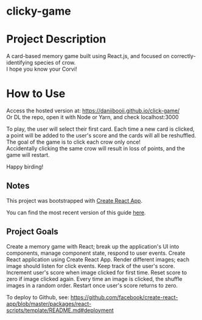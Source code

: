 # clicky-game

# Project Description
A card-based memory game built using React.js, and focused on correctly-identifying species of crow.<br>
I hope you know your Corvi!<br>

# How to Use
Access the hosted version at: https://daniibooii.github.io/click-game/<br>
Or DL the repo, open it with Node or Yarn, and check localhost:3000<br>

To play, the user will select their first card. Each time a new card is clicked, a point will be added to the user's score and the cards will all be reshuffled.<br>
The goal of the game is to click each crow only once!<br>
Accidentally clicking the same crow will result in loss of points, and the game will restart.<br>

Happy birding!<br>

## Notes
This project was bootstrapped with [Create React App](https://github.com/facebookincubator/create-react-app).

You can find the most recent version of this guide [here](https://github.com/facebookincubator/create-react-app/blob/master/packages/react-scripts/template/README.md).

## Project Goals
Create a memory game with React; break up the application's UI into components, manage component state, respond to user events.
Create React application using Create React App.
Render different images; each image should listen for click events.
Keep track of the user's score.
Increment user's score when image clicked for first time.
Reset score to zero if image clicked again.
Every time an image is clicked, the shuffle images in a random order.
Restart once user's score returns to zero.

To deploy to Github, see: https://github.com/facebook/create-react-app/blob/master/packages/react-scripts/template/README.md#deployment
